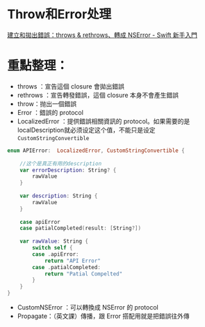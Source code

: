 # Throw和Error处理

[建立和拋出錯誤：throws & rethrows、轉成 NSError - Swift 新手入門](https://www.youtube.com/watch?v=87fLFvM1Bnc)

# 重點整理：

- throws ：宣告這個 closure 會拋出錯誤
- rethrows ：宣告轉發錯誤，這個 closure 本身不會產生錯誤
- throw：抛出一個錯誤
- Error ：錯誤的 protocol
- LocalizedError ：提供錯誤相關資訊的 protocol。如果需要的是localDescription就必须设定这个值，不能只是设定`CustomStringConvertible`

```swift
enum APIError:  LocalizedError, CustomStringConvertible {
    
    //这个是真正有用的description
    var errorDescription: String? {
        rawValue
    }
    
    var description: String {
        rawValue
    }
    
    case apiError
    case patialCompleted(result: [String?])
    
    var rawValue: String {
        switch self {
        case .apiError:
            return "API Error"
        case .patialCompleted:
            return "Patial Compelted"
        }
    }
}
```

- CustomNSError ：可以轉換成 NSError 的 protocol
- Propagate：（英文課）傳播，跟 Error 搭配用就是把錯誤往外傳